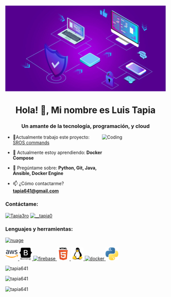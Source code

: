 [![MasterHead](https://github.com/Tapia641/tapia641/blob/main/banner.jpg)](https://github.com/Tapia641)

<h1 align="center">Hola! 👋, Mi nombre es Luis Tapia</h1>
<h3 align="center">Un amante de la tecnología, programación, y cloud</h3>
<img align="right" alt="Coding" width="200" height="200" src="https://avatars.githubusercontent.com/u/22179376?v=4">

- 🔭Actualmente trabajo este proyecto: [SROS commands](https://github.com/Tapia641/sros-commands-atp)

- 🌱 Actualmente estoy aprendiendo: **Docker Compose**

- 💬 Pregúntame sobre: **Python, Git, Java, Ansible, Docker Engine**

- 📫 ¿Cómo contactarme? **tapia641@gmail.com**

<h3 align="left">Contáctame:</h3>
<p align="left">
<a href="https://fb.com/Tapia3ro" target="blank"><img align="center" src="https://raw.githubusercontent.com/rahuldkjain/github-profile-readme-generator/master/src/images/icons/Social/facebook.svg" alt="Tapia3ro" height="30" width="40" /></a>
<a href="https://instagram.com/__tapia0" target="blank"><img align="center" src="https://raw.githubusercontent.com/rahuldkjain/github-profile-readme-generator/master/src/images/icons/Social/instagram.svg" alt="__tapia0" height="30" width="40" /></a>
</p>

<h3 align="left">Lenguajes y herramientas:</h3>
<p align="left"> <a href="https://nuagenetworks.github.io/" target="_blank" rel="noreferrer"> <img src="https://raw.githubusercontent.com/nuagenetworks/nuagenetworks.github.io/master/img/avatar.png" alt="nuage" width="40" height="40"/></a><p align="left"> <a href="https://aws.amazon.com/" target="_blank" rel="noreferrer"> <img src="https://raw.githubusercontent.com/devicons/devicon/master/icons/amazonwebservices/amazonwebservices-original-wordmark.svg" alt="aws" width="40" height="40"/></a><a href="https://getbootstrap.com" target="_blank" rel="noreferrer"> <img src="https://raw.githubusercontent.com/devicons/devicon/master/icons/bootstrap/bootstrap-plain-wordmark.svg" alt="bootstrap" width="40" height="40"/></a><a href="https://firebase.google.com/" target="_blank" rel="noreferrer"> <img src="https://www.vectorlogo.zone/logos/firebase/firebase-icon.svg" alt="firebase" width="40" height="40"/></a><a href="https://www.w3.org/html/" target="_blank" rel="noreferrer"> <img src="https://raw.githubusercontent.com/devicons/devicon/master/icons/html5/html5-original-wordmark.svg" alt="html5" width="40" height="40"/></a><a href="https://www.linux.org/" target="_blank" rel="noreferrer"> <img src="https://raw.githubusercontent.com/devicons/devicon/master/icons/linux/linux-original.svg" alt="linux" width="40" height="40"/></a><a href="https://www.docker.com/" target="_blank" rel="noreferrer"> <img src="https://raw.githubusercontent.com/docker/getting-started/master/docs/images/docker-labs-logo.svg" alt="docker" width="40" height="40"/> </a><a href="https://www.python.org/" target="_blank" rel="noreferrer"> <img src="https://raw.githubusercontent.com/python/python-docs-theme/main/python_docs_theme/static/py.svg" alt="python" width="40" height="40"/></a></p>

<p><img align="left" src="https://github-readme-stats.vercel.app/api/top-langs?username=tapia641&show_icons=true&locale=en&layout=compact" alt="tapia641"></p><br>

<p><img align="center" src="https://github-readme-stats.vercel.app/api?username=tapia641&show_icons=true&locale=en" alt="tapia641"></p>

<p><img align="center" src="https://github-readme-streak-stats.herokuapp.com/?user=tapia641&" alt="tapia641"></p>
